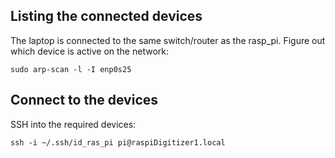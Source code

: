

## Listing the connected devices

The laptop is connected to the same switch/router as the rasp_pi. Figure out which device is active on the network:

    sudo arp-scan -l -I enp0s25

## Connect to the devices

SSH into the required devices:

    ssh -i ~/.ssh/id_ras_pi pi@raspiDigitizer1.local
